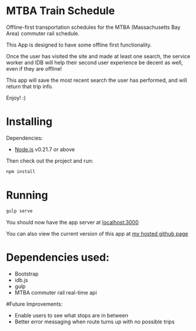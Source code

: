 # MTBA Train Schedule
Offline-first transportation schedules for the MTBA (Massachusetts Bay Area) commuter rail schedule.

This App is designed to have some offline first functionality.

Once the user has visited the site and made at least one search, the service worker and IDB will help their
second user experience be decent as well, even if they are offline!

This app will save the most recent search the user has performed, and will return that trip info.

Enjoy! :)

# Installing

Dependencies:

* [Node.js](https://nodejs.org/en/) v0.21.7 or above

Then check out the project and run:

```sh
npm install
```

# Running

```sh
gulp serve
```

You should now have the app server at [localhost:3000](http://localhost:3000)

You can also view the current version of this app at [my hosted github page](https://msheahen.github.io/mtba-transportation-app/)

# Dependencies used:
* Bootstrap
* idb.js
* gulp
* MTBA commuter rail real-time api

#Future Improvements:

* Enable users to see what stops are in between
* Better error messaging when route turns up with no possible trips
